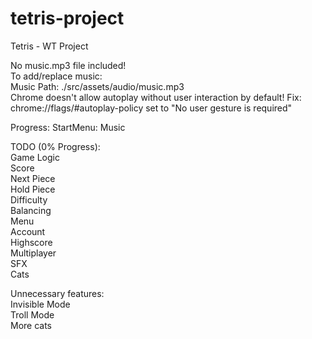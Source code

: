 # tetris-project
Tetris - WT Project

No music.mp3 file included!  
To add/replace music:  
Music Path: ./src/assets/audio/music.mp3  
Chrome doesn't allow autoplay without user interaction by default!
Fix: chrome://flags/#autoplay-policy set to "No user gesture is required"

Progress:
StartMenu: Music

TODO (0% Progress):  
Game Logic  
Score  
Next Piece  
Hold Piece  
Difficulty  
Balancing  
Menu  
Account  
Highscore  
Multiplayer  
SFX  
Cats  

Unnecessary features:  
Invisible Mode  
Troll Mode  
More cats  